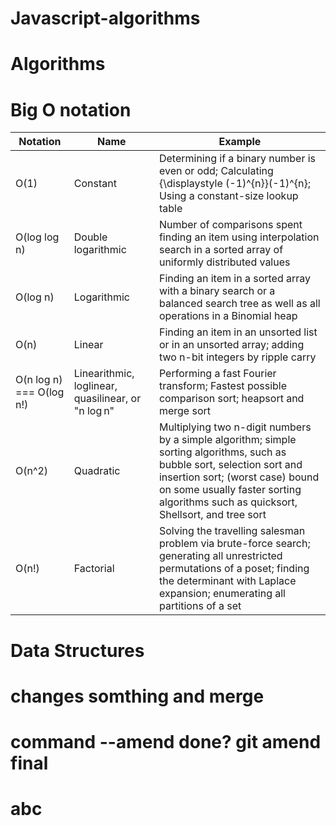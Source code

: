 # Javascript-algorithms
# Algorithms
# Big O notation
| Notation | Name | Example |
| --- | --- | --- |
| O(1) | Constant | Determining if a binary number is even or odd; Calculating {\displaystyle (-1)^{n}}(-1)^{n}; Using a constant-size lookup table | 
| O(log log n)| Double logarithmic | Number of comparisons spent finding an item using interpolation search in a sorted array of uniformly distributed values |
| O(log n)| Logarithmic | Finding an item in a sorted array with a binary search or a balanced search tree as well as all operations in a Binomial heap |
| O(n)| Linear | Finding an item in an unsorted list or in an unsorted array; adding two n-bit integers by ripple carry|
| O(n log n) === O(log n!)| Linearithmic, loglinear, quasilinear, or "n log n" | Performing a fast Fourier transform; Fastest possible comparison sort; heapsort and merge sort|
| O(n^2)| Quadratic | Multiplying two n-digit numbers by a simple algorithm; simple sorting algorithms, such as bubble sort, selection sort and insertion sort; (worst case) bound on some usually faster sorting algorithms such as quicksort, Shellsort, and tree sort |
| O(n!)| Factorial | Solving the travelling salesman problem via brute-force search; generating all unrestricted permutations of a poset; finding the determinant with Laplace expansion; enumerating all partitions of a set |
# Data Structures
# changes somthing and merge
# command --amend done? git amend final
# abc




